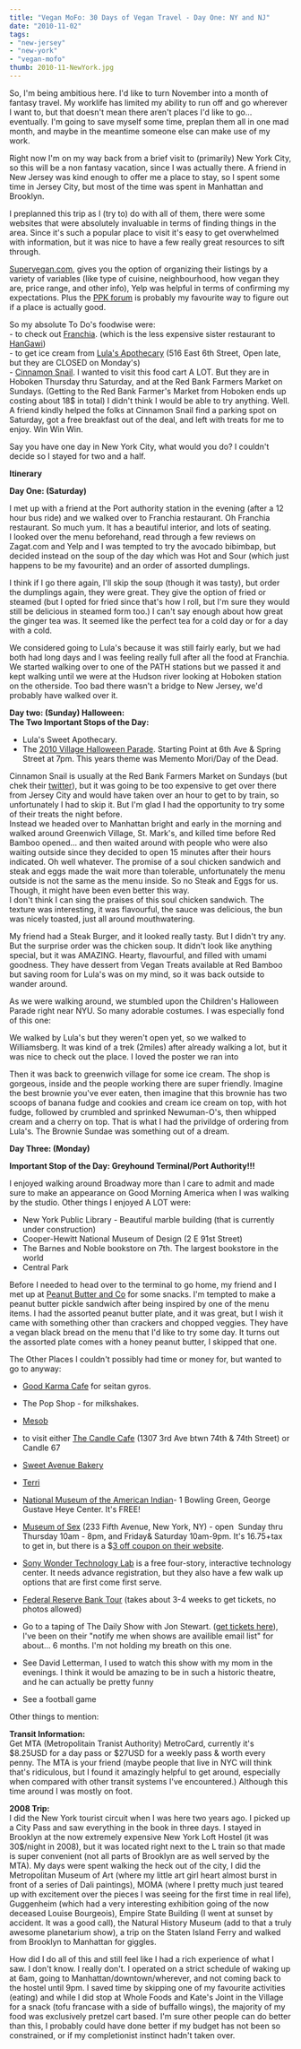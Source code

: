 ```yaml
---
title: "Vegan MoFo: 30 Days of Vegan Travel - Day One: NY and NJ"
date: "2010-11-02"
tags:
- "new-jersey"
- "new-york"
- "vegan-mofo"
thumb: 2010-11-NewYork.jpg
---
```


So, I'm being ambitious here. I'd like to turn November into a month of fantasy travel. My worklife has limited my ability to run off and go wherever I want to, but that doesn't mean there aren't places I'd like to go... eventually. I'm going to save myself some time, preplan them all in one mad month, and maybe in the meantime someone else can make use of my work.

Right now I'm on my way back from a brief visit to (primarily) New York City, so this will be a non fantasy vacation, since I was actually there. A friend in New Jersey was kind enough to offer me a place to stay, so I spent some time in Jersey City, but most of the time was spent in Manhattan and Brooklyn.

I preplanned this trip as I (try to) do with all of them, there were some websites that were absolutely invaluable in terms of finding things in the area. Since it's such a popular place to visit it's easy to get overwhelmed with information, but it was nice to have a few really great resources to sift through.

[Supervegan.com](http://supervegan.com), gives you the option of organizing their listings by a variety of variables (like type of cuisine, neighbourhood, how vegan they are, price range, and other info), Yelp was helpful in terms of confirming my expectations. Plus the [PPK forum](http://forums.theppk.com) is probably my favourite way to figure out if a place is actually good.

So my absolute To Do's foodwise were:  
\- to check out [Franchia](http://www.franchia.com/). (which is the less expensive sister restaurant to [HanGawi](http://www.hangawirestaurant.com/))  
\- to get ice cream from [Lula's Apothecary](http://www.lulassweetapothecary.com/) (516 East 6th Street, Open late, but they are CLOSED on Monday's)  
\- [Cinnamon Snail](http://www.cinnamonsnail.com/). I wanted to visit this food cart A LOT. But they are in Hoboken Thursday thru Saturday, and at the Red Bank Farmers Market on Sundays. (Getting to the Red Bank Farmer's Market from Hoboken ends up costing about 18$ in total) I didn't think I would be able to try anything. Well. A friend kindly helped the folks at Cinnamon Snail find a parking spot on Saturday, got a free breakfast out of the deal, and left with treats for me to enjoy. Win Win Win.  

Say you have one day in New York City, what would you do? I couldn't decide so I stayed for two and a half.  

**Itinerary**

**Day One: (Saturday)**  

I met up with a friend at the Port authority station in the evening (after a 12 hour bus ride) and we walked over to Franchia restaurant. Oh Franchia restaurant. So much yum. It has a beautiful interior, and lots of seating.  
I looked over the menu beforehand, read through a few reviews on Zagat.com and Yelp and I was tempted to try the avocado bibimbap, but decided instead on the soup of the day which was Hot and Sour (which just happens to be my favourite) and an order of assorted dumplings.  

I think if I go there again, I'll skip the soup (though it was tasty), but order the dumplings again, they were great. They give the option of fried or steamed (but I opted for fried since that's how I roll, but I'm sure they would still be delicious in steamed form too.) I can't say enough about how great the ginger tea was. It seemed like the perfect tea for a cold day or for a day with a cold.  

We considered going to Lula's because it was still fairly early, but we had both had long days and I was feeling really full after all the food at Franchia. We started walking over to one of the PATH stations but we passed it and kept walking until we were at the Hudson river looking at Hoboken station on the otherside. Too bad there wasn't a bridge to New Jersey, we'd probably have walked over it.  

**Day two: (Sunday) Halloween:**  
**The Two Important Stops of the Day:**

- Lula's Sweet Apothecary.
- The [2010 Village Halloween Parade](http://www.halloween-nyc.com/). Starting Point at 6th Ave & Spring Street at 7pm. This years theme was Memento Mori/Day of the Dead.

Cinnamon Snail is usually at the Red Bank Farmers Market on Sundays (but chek their [twitter](http://twitter.com/#!/VeganLunchTruck)), but it was going to be too expensive to get over there from Jersey City and would have taken over an hour to get to by train, so unfortunately I had to skip it. But I'm glad I had the opportunity to try some of their treats the night before.  
Instead we headed over to Manhattan bright and early in the morning and walked around Greenwich Village, St. Mark's, and killed time before Red Bamboo opened... and then waited around with people who were also waiting outside since they decided to open 15 minutes after their hours indicated. Oh well whatever. The promise of a soul chicken sandwich and steak and eggs made the wait more than tolerable, unfortunately the menu outside is not the same as the menu inside. So no Steak and Eggs for us. Though, it might have been even better this way.  
I don't think I can sing the praises of this soul chicken sandwich. The texture was interesting, it was flavourful, the sauce was delicious, the bun was nicely toasted, just all around mouthwatering.  

My friend had a Steak Burger, and it looked really tasty. But I didn't try any. But the surprise order was the chicken soup. It didn't look like anything special, but it was AMAZING. Hearty, flavourful, and filled with umami goodness. They have dessert from Vegan Treats available at Red Bamboo but saving room for Lula's was on my mind, so it was back outside to wander around.  

As we were walking around, we stumbled upon the Children's Halloween Parade right near NYU. So many adorable costumes. I was especially fond of this one:  

We walked by Lula's but they weren't open yet, so we walked to Williamsberg. It was kind of a trek (2miles) after already walking a lot, but it was nice to check out the place. I loved the poster we ran into  

Then it was back to greenwich village for some ice cream. The shop is gorgeous, inside and the people working there are super friendly. Imagine the best brownie you've ever eaten, then imagine that this brownie has two scoops of banana fudge and cookies and cream ice cream on top, with hot fudge, followed by crumbled and sprinked Newuman-O's, then whipped cream and a cherry on top. That is what I had the privildge of ordering from Lula's. The Brownie Sundae was something out of a dream.  

**Day Three: (Monday)**  

**Important Stop of the Day: Greyhound Terminal/Port Authority!!!**

I enjoyed walking around Broadway more than I care to admit and made sure to make an appearance on Good Morning America when I was walking by the studio. Other things I enjoyed A LOT were:

- New York Public Library - Beautiful marble building (that is currently under construction)
- Cooper-Hewitt National Museum of Design (2 E 91st Street)
- The Barnes and Noble bookstore on 7th. The largest bookstore in the world
- Central Park

Before I needed to head over to the terminal to go home, my friend and I met up at [Peanut Butter and Co](http://www.ilovepeanutbutter.com/) for some snacks. I'm tempted to make a peanut butter pickle sandwich after being inspired by one of the menu items. I had the assorted peanut butter plate, and it was great, but I wish it came with something other than crackers and chopped veggies. They have a vegan black bread on the menu that I'd like to try some day. It turns out the assorted plate comes with a honey peanut butter, I skipped that one.  

The Other Places I couldn't possibly had time or money for, but wanted to go to anyway:  

- [Good Karma Cafe](http://www.goodkarmacafenj.com/) for seitan gyros.
- The Pop Shop - for milkshakes.
- [Mesob](http://www.mesobrestaurant.com/)
- to visit either [The Candle Cafe](http://www.candlecafe.com/) (1307 3rd Ave btwn 74th & 74th Street) or Candle 67
- [Sweet Avenue Bakery](http://www.sweetavenuebakeshop.com/)
- [Terri](http://terrinyc.com/)
- [National Museum of the American Indian](http://www.nmai.si.edu/)\- 1 Bowling Green, George Gustave Heye Center. It's FREE!

- [Museum of Sex](http://www.museumofsex.com/) (233 Fifth Avenue, New York, NY) - open  Sunday thru Thursday 10am - 8pm, and Friday& Saturday 10am-9pm. It's 16.75+tax to get in, but there is a $[3 off coupon on their website](http://www.museumofsex.com/info/discount).

- [Sony Wonder Technology Lab](http://wondertechlab.sony.com/visit_swtl.html) is a free four-story, interactive technology center. It needs advance registration, but they also have a few walk up options that are first come first serve.

- [Federal Reserve Bank Tour](http://www.ny.frb.org/aboutthefed/introtothefed.html) (takes about 3-4 weeks to get tickets, no photos allowed)

- Go to a taping of The Daily Show with Jon Stewart. ([get tickets here](http://www.thedailyshow.com/tickets)), I've been on their "notify me when shows are availible email list" for about... 6 months. I'm not holding my breath on this one.

- See David Letterman, I used to watch this show with my mom in the evenings. I think it would be amazing to be in such a historic theatre, and he can actually be pretty funny

- See a football game

Other things to mention:

**Transit Information:**  
Get MTA (Metropolitain Tranist Authority) MetroCard, currently it's $8.25USD for a day pass or $27USD for a weekly pass & worth every penny. The MTA is your friend (maybe people that live in NYC will think that's ridiculous, but I found it amazingly helpful to get around, especially when compared with other transit systems I've encountered.) Although this time around I was mostly on foot.

**2008 Trip:**  
I did the New York tourist circuit when I was here two years ago. I picked up a City Pass and saw everything in the book in three days. I stayed in Brooklyn at the now extremely expensive New York Loft Hostel (it was 30$/night in 2008), but it was located right next to the L train so that made is super convenient (not all parts of Brooklyn are as well served by the MTA). My days were spent walking the heck out of the city, I did the Metropolitan Museum of Art (where my little art girl heart almost burst in front of a series of Dali paintings), MOMA (where I pretty much just teared up with excitement over the pieces I was seeing for the first time in real life), Guggenheim (which had a very interesting exhibition going of the now deceased Louise Bourgeois), Empire State Building (I went at sunset by accident. It was a good call), the Natural History Museum (add to that a truly awesome planetarium show), a trip on the Staten Island Ferry and walked from Brooklyn to Manhattan for giggles.  

How did I do all of this and still feel like I had a rich experience of what I saw. I don't know. I really don't. I operated on a strict schedule of waking up at 6am, going to Manhattan/downtown/wherever, and not coming back to the hostel until 9pm. I saved time by skipping one of my favourite activities (eating) and while I did stop at Whole Foods and Kate's Joint in the Village for a snack (tofu francase with a side of buffallo wings), the majority of my food was exclusively pretzel cart based. I'm sure other people can do better than this, I probably could have done better if my budget has not been so constrained, or if my completionist instinct hadn't taken over.
